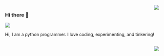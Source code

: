 <img align="right" src="https://github-readme-stats.vercel.app/api?count_private=true&username=kethan1&show_icons=true&hide_title=true&theme=dark" />

### Hi there 👋

![](https://komarev.com/ghpvc/?username=kethan1&color=blue)

Hi, I am a python programmer. I love coding, experimenting, and tinkering!


<!--
**kethan1/kethan1** is a ✨ _special_ ✨ repository because its `README.md` (this file) appears on your GitHub profile.

Here are some ideas to get you started:

- 🔭 I’m currently working on ...
- 🌱 I’m currently learning ...
- 👯 I’m looking to collaborate on ...
- 🤔 I’m looking for help with ...
- 💬 Ask me about ...
- 📫 How to reach me: ...
- 😄 Pronouns: ...
- ⚡ Fun fact: ...
-->
<br>
<img align="right" src="https://github-readme-stats.vercel.app/api/top-langs/?username=kethan1&layout=compact" />
